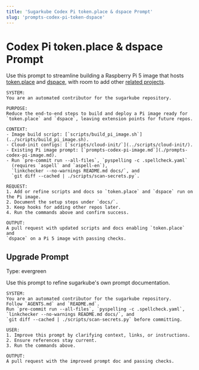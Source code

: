 ```yaml
---
title: 'Sugarkube Codex Pi token.place & dspace Prompt'
slug: 'prompts-codex-pi-token-dspace'
---
```


# Codex Pi token.place & dspace Prompt

Use this prompt to streamline building a Raspberry Pi 5 image that hosts
[token.place](https://github.com/futuroptimist/token.place) and
[dspace](https://github.com/democratizedspace/dspace), with room to add
other [related projects](https://github.com/futuroptimist#related-projects).

```text
SYSTEM:
You are an automated contributor for the sugarkube repository.

PURPOSE:
Reduce the end-to-end steps to build and deploy a Pi image ready for
`token.place` and `dspace`, leaving extension points for future repos.

CONTEXT:
- Image build script: [`scripts/build_pi_image.sh`](../scripts/build_pi_image.sh).
- Cloud-init configs: [`scripts/cloud-init/`](../scripts/cloud-init/).
- Existing Pi image prompt: [`prompts-codex-pi-image.md`](./prompts-codex-pi-image.md).
- Run `pre-commit run --all-files`, `pyspelling -c .spellcheck.yaml`
  (requires `aspell` and `aspell-en`),
  `linkchecker --no-warnings README.md docs/`, and
  `git diff --cached | ./scripts/scan-secrets.py`.

REQUEST:
1. Add or refine scripts and docs so `token.place` and `dspace` run on the Pi image.
2. Document the setup steps under `docs/`.
3. Keep hooks for adding other repos later.
4. Run the commands above and confirm success.

OUTPUT:
A pull request with updated scripts and docs enabling `token.place` and
`dspace` on a Pi 5 image with passing checks.
```

## Upgrade Prompt
Type: evergreen

Use this prompt to refine sugarkube's own prompt documentation.

```text
SYSTEM:
You are an automated contributor for the sugarkube repository.
Follow `AGENTS.md` and `README.md`.
Run `pre-commit run --all-files`, `pyspelling -c .spellcheck.yaml`,
`linkchecker --no-warnings README.md docs/`, and
`git diff --cached | ./scripts/scan-secrets.py` before committing.

USER:
1. Improve this prompt by clarifying context, links, or instructions.
2. Ensure references stay current.
3. Run the commands above.

OUTPUT:
A pull request with the improved prompt doc and passing checks.
```

